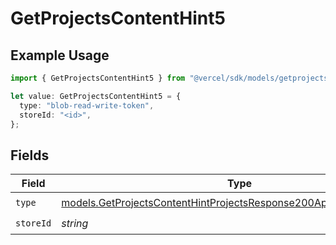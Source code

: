 # GetProjectsContentHint5

## Example Usage

```typescript
import { GetProjectsContentHint5 } from "@vercel/sdk/models/getprojectsop.js";

let value: GetProjectsContentHint5 = {
  type: "blob-read-write-token",
  storeId: "<id>",
};
```

## Fields

| Field                                                                                                                                            | Type                                                                                                                                             | Required                                                                                                                                         | Description                                                                                                                                      |
| ------------------------------------------------------------------------------------------------------------------------------------------------ | ------------------------------------------------------------------------------------------------------------------------------------------------ | ------------------------------------------------------------------------------------------------------------------------------------------------ | ------------------------------------------------------------------------------------------------------------------------------------------------ |
| `type`                                                                                                                                           | [models.GetProjectsContentHintProjectsResponse200ApplicationJSONType](../models/getprojectscontenthintprojectsresponse200applicationjsontype.md) | :heavy_check_mark:                                                                                                                               | N/A                                                                                                                                              |
| `storeId`                                                                                                                                        | *string*                                                                                                                                         | :heavy_check_mark:                                                                                                                               | N/A                                                                                                                                              |
